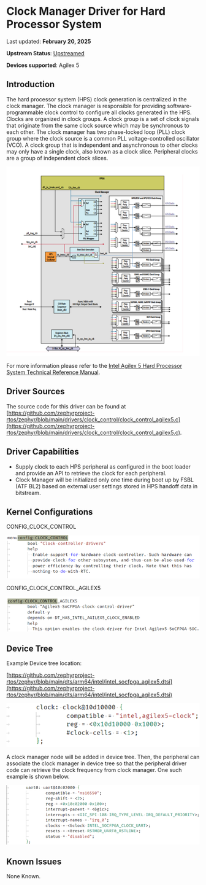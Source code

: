 # **Clock Manager Driver for Hard Processor System**

Last updated: **February 20, 2025** 

**Upstream Status**: [Upstreamed](https://github.com/zephyrproject-rtos/zephyr/blob/main/drivers/clock_control/clock_control_agilex5.c)

**Devices supported**: Agilex 5

## **Introduction**

The hard processor system (HPS) clock generation is centralized in the clock manager. The clock manager is responsible for providing software-programmable clock control to configure all clocks generated in the HPS. Clocks are organized in clock groups. A clock group is a set of clock signals that originate from the same clock source which may be synchronous to each other. The clock manager has two phase-locked loop (PLL) clock group where the clock source is a common PLL voltage-controlled oscillator (VCO). A clock group that is independent and asynchronous to other clocks may only have a single clock, also known as a clock slice. Peripheral clocks are a group of independent clock slices.

![clock_manager_diagram](images/clock_manager_diagram.png)

For more information please refer to the [Intel Agilex 5 Hard Processor System Technical Reference Manual](https://www.intel.com/content/www/us/en/docs/programmable/814346).

## **Driver Sources**

The source code for this driver can be found at [https://github.com/zephyrproject-rtos/zephyr/blob/main/drivers/clock_control/clock_control_agilex5.c](https://github.com/zephyrproject-rtos/zephyr/blob/main/drivers/clock_control/clock_control_agilex5.c).

## **Driver Capabilities**

* Supply clock to each HPS peripheral as configured in the boot loader and provide an API to retrieve the clock for each peripheral.
* Clock Manager will be initialized only one time during boot up by FSBL (ATF BL2) based on external user settings stored in HPS handoff data in bitstream.

## **Kernel Configurations**

CONFIG_CLOCK_CONTROL

![clock_control](images/clock_control.png)

CONFIG_CLOCK_CONTROL_AGILEX5

![clock_control_agilex5](images/clock_control_agilex5.png)

## **Device Tree**

Example Device tree location:

[https://github.com/zephyrproject-rtos/zephyr/blob/main/dts/arm64/intel/intel_socfpga_agilex5.dtsi](https://github.com/zephyrproject-rtos/zephyr/blob/main/dts/arm64/intel/intel_socfpga_agilex5.dtsi)

![clock_manager_device_tree](images/clock_manager_device_tree.png)

A clock manager node will be added in device tree.  Then, the peripheral can associate the clock manager in device tree so that the peripheral driver code can retrieve the clock frequency from clock manager. One such example is shown below.

![clock_manager_uart_dt_example](images/clock_manager_uart_dt_example.png)

## **Known Issues**

None Known. 
